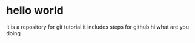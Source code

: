 # hello world
it is a repository for git tutorial
it includes steps for github
hi what are you doing
